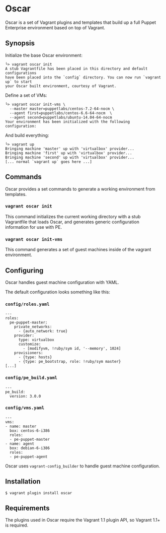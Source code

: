 Oscar
=====

Oscar is a set of Vagrant plugins and templates that build up a full Puppet
Enterprise environment based on top of Vagrant.

Synopsis
--------

Initialize the base Oscar environment:

    └> vagrant oscar init
    A stub Vagrantfile has been placed in this directory and default configurations
    have been placed into the `config` directory. You can now run `vagrant up` to start
    your Oscar built environment, courtesy of Vagrant.

Define a set of VMs:

    └> vagrant oscar init-vms \
      --master master=puppetlabs/centos-7.2-64-nocm \
      --agent first=puppetlabs/centos-6.6-64-nocm  \
      --agent second=puppetlabs/ubuntu-14.04-64-nocm
    Your environment has been initialized with the following configuration:

And build everything:

    └> vagrant up
    Bringing machine 'master' up with 'virtualbox' provider...
    Bringing machine 'first' up with 'virtualbox' provider...
    Bringing machine 'second' up with 'virtualbox' provider...
    [... normal `vagrant up` goes here ...]

Commands
--------

Oscar provides a set commands to generate a working environment from templates.

### `vagrant oscar init`

This command initializes the current working directory with a stub Vagrantfile
that loads Oscar, and generates generic configuration information for use with
PE.

### `vagrant oscar init-vms`

This command generates a set of guest machines inside of the vagrant
environment.

Configuring
-----------

Oscar handles guest machine configuration with YAML.

The default configuration looks something like this:

### `config/roles.yaml`

    ---
    roles:
      pe-puppet-master:
        private_networks:
          - {auto_network: true}
        provider:
          type: virtualbox
          customize:
            - [modifyvm, !ruby/sym id, '--memory', 1024]
        provisioners:
          - {type: hosts}
          - {type: pe_bootstrap, role: !ruby/sym master}
    [...]

### `config/pe_build.yaml`

    ---
    pe_build:
      version: 3.0.0

### `config/vms.yaml`

    ---
    vms:
    - name: master
      box: centos-6-i386
      roles:
      - pe-puppet-master
    - name: agent
      box: debian-6-i386
      roles:
      - pe-puppet-agent

Oscar uses `vagrant-config_builder` to handle guest machine configuration.

Installation
------------

    $ vagrant plugin install oscar

Requirements
------------

The plugins used in Oscar require the Vagrant 1.1 plugin API, so Vagrant 1.1+ is
required.

